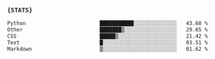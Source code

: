 ### `{STATS}` 
<!--START_SECTION:waka-->

```txt
Python                        ███████████░░░░░░░░░░░░░░   43.68 %
Other                         ███████▒░░░░░░░░░░░░░░░░░   29.65 %
CSS                           █████▒░░░░░░░░░░░░░░░░░░░   21.42 %
Text                          █░░░░░░░░░░░░░░░░░░░░░░░░   03.51 %
Markdown                      ▒░░░░░░░░░░░░░░░░░░░░░░░░   01.62 %
```

<!--END_SECTION:waka-->
